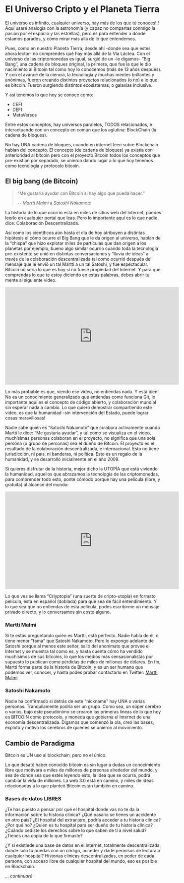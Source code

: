 # El Universo Cripto y el Planeta Tierra

El universo es infinito, cualquier universo, hay más de los que tú conoces!!! Aquí usaré analogía con la astronomía (y capaz no compartas conmigo la pasión por el espacio y las estrellas), pero es para entender a dónde estamos parados, y cómo mirar más allá de lo que entendemos.

Pues, como en nuestro Planeta Tierra, desde ahí -donde sea que estes ahora lector- no comprendes qué hay más allá de la Vía Láctea. Con el universo de las criptomonedas es igual, surgió de un -le digamos- “Big Bang”, una cadena de bloques original, la primera, que fue la que le dio nacimiento al Bitcoin tal como hoy lo conocemos (más de 13 años después). Y con el avance de la ciencia, la tecnología y muchas mentes brillantes y anónimas, fueron creando distintos proyectos relacionados (o no) a lo que es bitcoin. Fueron surgiendo distintos ecosistemas, o galaxias inclusive.

Y así tenemos lo que hoy se conoce como:
- CEFI
- DEFI
- MetaVersos

Entre estos conceptos, hay universos paralelos, TODOS relacionados, e interactuando con un concepto en común que los aglutina: BlockChain (la cadena de bloques).

No hay UNA cadena de bloques, cuando en internet leen sobre Blockchain hablan del concepto. El concepto (de cadena de bloques) ya existía con anterioridad al bitcoin pero con el proyecto Bitcoin todos los conceptos que pre-existían por separado, se unieron dando lugar a lo que hoy tenemos como tecnología y protocolo bitcoin.

## El big bang (de Bitcoin)

> “Me gustaría ayudar con Bitcoin si hay algo que pueda hacer.”
>
> -- _Martti Malmi_ a _Satoshi Nakamoto_

La historia de lo que ocurrió está en miles de sitios web del Internet, puedes leerlo en cualquier portal que leas. Pero lo importante aquí es lo que nadie dice: Colaboración Descentralizada.

Así como los científicos aún hasta el día de hoy atribuyen a distintas hipótesis el cómo ocurre el Big Bang que le da origen al universo, hablan de la “chispa” que hizo explotar miles de partículas que dan origen a los planetas por ejemplo, bueno algo similar ocurrió cuando toda la tecnología pre-existente se unió en distintas conversaciones y “lluvia de ideas” a través de la colaboración descentralizada tal como ocurrió después del mensaje que le envió un tal Martti a un tal Satoshi, y fue espectacular. Bitcoin no sería lo que es hoy si no fuese propiedad del Internet. Y para que comprendas lo que te estoy diciendo en estas palabras, debes abrir tu mente al siguiente video.

<iframe width="560" height="315" src="https://www.youtube.com/embed/DjYbsq3FXfM" title="YouTube video player" frameborder="0" allow="accelerometer; autoplay; clipboard-write; encrypted-media; gyroscope; picture-in-picture" allowfullscreen></iframe>

Lo más probable es que, viendo ese video, no entiendas nada. Y está bien! No es un conocimiento generalizado que entiendas como funciona Git, lo importante aquí es el concepto de código abierto, y colaboración mundial sin esperar nada a cambio. Lo que quiero demostrar compartiendo este video, es que la humanidad -sin intervención del Estado, puede lograr cosas maravillosas!

Nadie sabe quién es “Satoshi Nakamoto” que colabora activamente cuando Martti le dice: “Me gustaría ayudar”, y tal como se visualiza en el video, muchísimas personas colaboran en el proyecto, no significa que una sola persona (o grupo de personas) sea el dueño de Bitcoin. El proyecto es el resultado de la colaboración descentralizada, e internacional. Esto no tiene jurisdicción, ni país, ni banderas, ni política. Esto es un regalo de la humanidad, y se desarrolló inicialmente en el año 2009.

Si quieres disfrutar de la historia, mejor dicho la UTOPÍA que está viviendo la humanidad, aquellos que abrazamos la tecnología de las criptomonedas, para comprender todo esto, ponte cómodo porque hay una película (libre, y gratuita) al alcance del mundo: <!-- https://youtu.be/P6vYyqHG54Y?t=30 -->

<iframe width="560" height="315" src="https://www.youtube.com/embed/P6vYyqHG54Y?start=32" title="YouTube video player" frameborder="0" allow="accelerometer; autoplay; clipboard-write; encrypted-media; gyroscope; picture-in-picture" allowfullscreen></iframe>

Lo que ves se llama “Criyptopia” (una suerte de cripto-utopía) en formato película, está en español (doblada) para que sea de fácil entendimiento. Y lo que sea que no entiendas de esta película, podes escribirme un mensaje privado directo, y lo conversamos sin costo alguno.

### Martti Malmi
Si te estás preguntando quién es Martti, está perfecto. Nadie habla de él, o tiene menor "fama" que Satoshi Nakamoto. Pero lo expongo adelante de Satoshi porque al menos este señor, salió del anonimato que provee el Internet y se muestra tal como es, y hasta cuenta cómo ha vendido muchísimos de sus bitcoins, lo que los medios más sensasionalistas por supuesto lo publican como pérdidas de miles de millones de dólares. En fin, Martti forma parte de la historia de Bitcoin, y es un ser humano que podemos ver, conocer, y hasta podes probar contactarlo en Twitter: [Martti Malmi](https://twitter.com/marttimalmi ':ignore')

### Satoshi Nakamoto
Nadie ha confirmado si detrás de este "nickname" hay UNA o varias personas. Tranquilamente podría ser un grupo. Como sea, un súper cerebro o varios, bajo este pseudónimo se crearon las primeras líneas de lo que hoy es BITCOIN como protocolo, y moneda que gobierna el Internet de una economía descentralizada. Digamos que comenzó la ola, creó las bases, explotó y motivó los cerebros de quienes se unieron al movimiento.

## Cambio de Paradigma
Bitcoin es UN uso al blockchain, pero no el único.

Lo que desató haber conocido bitcoin es sin lugar a dudas un conocimiento libre que motivará a miles de millones de personas alrededor del mundo, y sea de donde sea que estés leyendo esto, la idea que se ocurra, podrá cambiar la vida de millones. La web 3.0 está en camino, y miles de ideas relacionadas a lo que planteó Bitcoin están también en camino. 

### Bases de datos LIBRES
¿Te has puesto a pensar por qué el hospital donde vas no te da la información sobre tu historia clínica? ¿Qué pasaría se tienes un accidente en otro país? ¿El hospital del extranjero, podría acceder a tu historia clínica? ¿Por qué no? ¿Quién es tu hospital para ser dueño de tu historia clínica? ¿Cuándo cediste los derechos sobre lo que saben de tí a nivel salud? ¿Tienes una copia de lo que firmaste? 

¿Y si existiede una base de datos en el internet, totalmente descentralizada, donde solo tú puedas con un código, acceder y darle permisos de lectura a cualquier hospital? Historias clínicas descentralizadas, en poder de cada persona, con acceso libre de cualquier hospital del mundo, eso es posible en Blockchain.

_... continuará_
